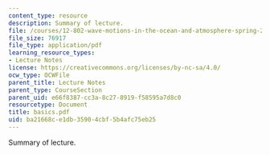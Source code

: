 ```yaml
---
content_type: resource
description: Summary of lecture.
file: /courses/12-802-wave-motions-in-the-ocean-and-atmosphere-spring-2004/ba21668ce1db35904cbf5b4afc75eb25_basics.pdf
file_size: 76917
file_type: application/pdf
learning_resource_types:
- Lecture Notes
license: https://creativecommons.org/licenses/by-nc-sa/4.0/
ocw_type: OCWFile
parent_title: Lecture Notes
parent_type: CourseSection
parent_uid: e66f8387-cc3a-8c27-8919-f58595a7d8c0
resourcetype: Document
title: basics.pdf
uid: ba21668c-e1db-3590-4cbf-5b4afc75eb25
---
```

Summary of lecture.